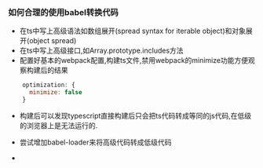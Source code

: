 ### 如何合理的使用babel转换代码


+ 在ts中写上高级语法如数组展开(spread syntax for iterable object)和对象展开(object spread)
+ 在ts中写上高级接口,如Array.prototype.includes方法
+ 配置好基本的webpack配置,构建ts文件,禁用webpack的minimize功能方便观察构建后的结果
```javascript
    optimization: {
      minimize: false
    }
```
+ 构建后可以发现typescript直接构建后只会把ts代码转成等同的js代码,在低级的浏览器上是无法运行的.

+ 尝试增加babel-loader来将高级代码转成低级代码

+